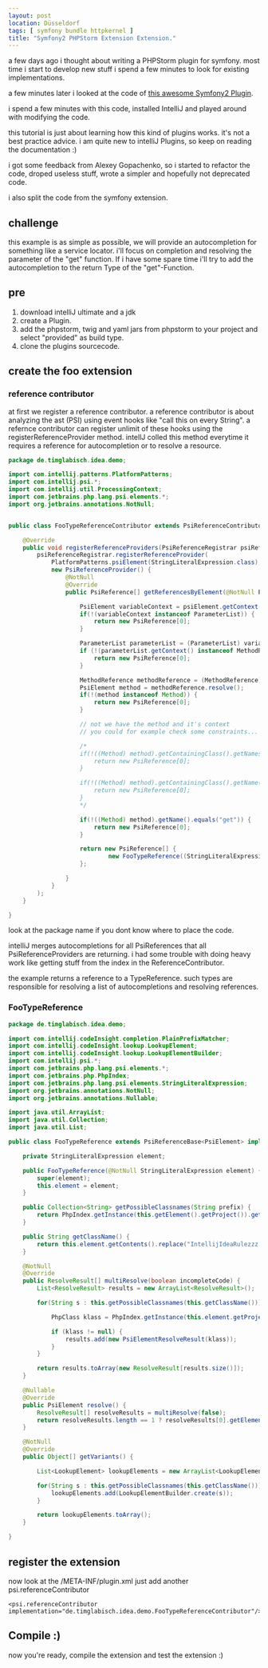 ```yaml
---
layout: post
location: Düsseldorf
tags: [ symfony bundle httpkernel ]
title: "Symfony2 PHPStorm Extension Extension."
---
```


a few days ago i thought about writing a PHPStorm plugin for symfony.
most time i start to develop new stuff i spend a few minutes to look for existing implementations.

a few minutes later i looked at the code of [this awesome Symfony2 Plugin](https://github.com/Haehnchen/idea-php-symfony2-plugin).

i spend a few minutes with this code, installed IntelliJ and played around with modifying the code.

this tutorial is just about learning how this kind of plugins works. it's not a best practice advice.
i am quite new to intelliJ Plugins, so keep on reading the documentation :)

i got some feedback from Alexey Gopachenko, so i started to
refactor the code, droped useless stuff, wrote a simpler and hopefully not deprecated code.

i also split the code from the symfony extension.

## challenge
this example is as simple as possible, we will provide an autocompletion for something like a service locator.
i'll focus on completion and resolving the parameter of the "get" function.
If i have some spare time i'll try to add the autocompletion to the return Type of the "get"-Function.

## pre
1. download intelliJ ultimate and a jdk
2. create a Plugin.
3. add the phpstorm, twig and yaml jars from phpstorm to your project and select "provided" as build type.
4. clone the plugins sourcecode.


## create the foo extension

### reference contributor
at first we register a reference contributor.
a reference contributor is about analyzing the ast (PSI) using event hooks like "call this on every String".
a refernce contributor can register unlimit of these hooks using the registerReferenceProvider method.
intellJ colled this method everytime it requires a reference for autocompletion or to resolve a resource.

```java
package de.timglabisch.idea.demo;

import com.intellij.patterns.PlatformPatterns;
import com.intellij.psi.*;
import com.intellij.util.ProcessingContext;
import com.jetbrains.php.lang.psi.elements.*;
import org.jetbrains.annotations.NotNull;


public class FooTypeReferenceContributor extends PsiReferenceContributor {

    @Override
    public void registerReferenceProviders(PsiReferenceRegistrar psiReferenceRegistrar) {
        psiReferenceRegistrar.registerReferenceProvider(
            PlatformPatterns.psiElement(StringLiteralExpression.class),
            new PsiReferenceProvider() {
                @NotNull
                @Override
                public PsiReference[] getReferencesByElement(@NotNull PsiElement psiElement, @NotNull ProcessingContext processingContext) {

                    PsiElement variableContext = psiElement.getContext();
                    if(!(variableContext instanceof ParameterList)) {
                        return new PsiReference[0];
                    }

                    ParameterList parameterList = (ParameterList) variableContext;
                    if (!(parameterList.getContext() instanceof MethodReference)) {
                        return new PsiReference[0];
                    }

                    MethodReference methodReference = (MethodReference) parameterList.getContext();
                    PsiElement method = methodReference.resolve();
                    if(!(method instanceof Method)) {
                        return new PsiReference[0];
                    }

                    // not we have the method and it's context
                    // you could for example check some constraints...

                    /*
                    if(!((Method) method).getContainingClass().getNamespaceName().equals("\\Tg\\BlogBundle\\DependencyInjection\\")) {
                        return new PsiReference[0];
                    }

                    if(!((Method) method).getContainingClass().getName().equals("TgBlogExtension")) {
                        return new PsiReference[0];
                    }
                    */

                    if(!((Method) method).getName().equals("get")) {
                        return new PsiReference[0];
                    }

                    return new PsiReference[] {
                            new FooTypeReference((StringLiteralExpression) psiElement)
                    };

                }
            }
        );
    }

}

```

look at the package name if you dont know where to place the code.

intelliJ merges autocompletions for all PsiReferences that all PsiReferenceProviders are returning.
i had some trouble with doing heavy work like getting stuff from the index in the ReferenceContributor.

the example returns a reference to a TypeReference.
such types are responsible for resolving a list of autocompletions and resolving references.

### FooTypeReference

```java
package de.timglabisch.idea.demo;

import com.intellij.codeInsight.completion.PlainPrefixMatcher;
import com.intellij.codeInsight.lookup.LookupElement;
import com.intellij.codeInsight.lookup.LookupElementBuilder;
import com.intellij.psi.*;
import com.jetbrains.php.lang.psi.elements.*;
import com.jetbrains.php.PhpIndex;
import com.jetbrains.php.lang.psi.elements.StringLiteralExpression;
import org.jetbrains.annotations.NotNull;
import org.jetbrains.annotations.Nullable;

import java.util.ArrayList;
import java.util.Collection;
import java.util.List;

public class FooTypeReference extends PsiReferenceBase<PsiElement> implements PsiPolyVariantReference {

    private StringLiteralExpression element;

    public FooTypeReference(@NotNull StringLiteralExpression element) {
        super(element);
        this.element = element;
    }

    public Collection<String> getPossibleClassnames(String prefix) {
        return PhpIndex.getInstance(this.getElement().getProject()).getAllClassNames(new PlainPrefixMatcher(prefix));
    }

    public String getClassName() {
        return this.element.getContents().replace("IntellijIdeaRulezzz ", "");
    }

    @NotNull
    @Override
    public ResolveResult[] multiResolve(boolean incompleteCode) {
        List<ResolveResult> results = new ArrayList<ResolveResult>();

        for(String s : this.getPossibleClassnames(this.getClassName())) {

            PhpClass klass = PhpIndex.getInstance(this.element.getProject()).getClassByName(s);

            if (klass != null) {
                results.add(new PsiElementResolveResult(klass));
            }
        }

        return results.toArray(new ResolveResult[results.size()]);
    }

    @Nullable
    @Override
    public PsiElement resolve() {
        ResolveResult[] resolveResults = multiResolve(false);
        return resolveResults.length == 1 ? resolveResults[0].getElement() : null;
    }

    @NotNull
    @Override
    public Object[] getVariants() {

        List<LookupElement> lookupElements = new ArrayList<LookupElement>();

        for(String s : this.getPossibleClassnames(this.getClassName())) {
            lookupElements.add(LookupElementBuilder.create(s));
        }

        return lookupElements.toArray();
    }

}
```



## register the extension
now look at the /META-INF/plugin.xml
just add another psi.referenceContributor

```
<psi.referenceContributor implementation="de.timglabisch.idea.demo.FooTypeReferenceContributor"/>
```

## Compile :)
now you're ready, compile the extension and test the extension :)


